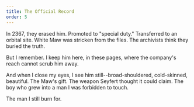 ```yaml
---
title: The Official Record
order: 5
---
```

In 2367, they erased him. Promoted to "special duty." Transferred to an orbital site. White Maw was stricken from the files. The archivists think they buried the truth.

But I remember. I keep him here, in these pages, where the company's reach cannot scrub him away.

And when I close my eyes, I see him still--broad-shouldered, cold-skinned, beautiful. The Maw's gift. The weapon Seyfert thought it could claim. The boy who grew into a man I was forbidden to touch.

The man I still burn for.
